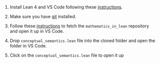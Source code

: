 1. Install Lean 4 and VS Code following
   these [instructions](https://leanprover-community.github.io/get_started.html).

2. Make sure you have [git](https://git-scm.com/) installed.

3. Follow these [instructions](https://leanprover-community.github.io/install/project.html#working-on-an-existing-project)
   to fetch the `mathematics_in_lean` repository and open it up in VS Code.

4. Drop `conceptual_semantics.lean` file into the cloned folder and open the folder in VS Code.

5. Click on the `conceptual_semantics.lean` file to open it up
